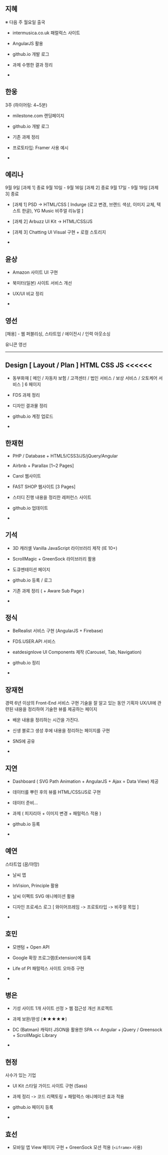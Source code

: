 ## 지혜

※ 다음 주 월요일 출국

- intermusica.co.uk 패럴럭스 사이트
- AngularJS 활용
- github.io 개발 로그
- 과제 수행한 결과 정리

-

## 한웅

3주 (하이어링: 4~5분)

- milestone.com 랜딩페이지
- github.io 개발 로그
- 기존 과제 정리
- 프로토타입: Framer 사용 예시

-

## 예리나

9월 9일 [과제 1] 종료
9월 10일 - 9월 16일 [과제 2] 종료
9월 17일 - 9월 19일 [과제 3] 종료

- [과제 1] PSD -> HTML/CSS [ Indurge (로고 변경, 브랜드 색상, 이미지 교체, 텍스트 한글), YG Music 비주얼 리뉴얼 ]
- [과제 2] Arbuzz UI Kit → HTML/CSS/JS
- [과제 3] Chatting UI Visual 구현 + 로컬 스토리지

-

## 윤상

- Amazon 사이트 UI 구현
- 북미터(일본) 사이트 서비스 개선
- UX/UI 비교 정리

-

## 영선

[채용] - 웹 퍼블리싱, 스타트업 / 에이전시 / 인력 아웃소싱

유니콘 영선

------------------------------------------------
Design [ Layout / Plan ]
HTML
CSS
JS <<<<<<
------------------------------------------------

- 동부화재 [ 메인 / 자동차 보험 / 고객센터 / 법인 서비스 / 보상 서비스 / 오토케어 서비스 ] 6 페이지
- FDS 과제 정리
- 디자인 결과물 정리
- github.io 계정 업로드

-

## 한재현

- PHP / Database + HTML5/CSS3/JS/jQuery/Angular
- Airbnb + Parallax [1~2 Pages]
- Carol 웹사이트
- FAST SHOP 웹사이트 [3 Pages]
- 스터디 진행 내용을 정리한 레퍼런스 사이트
- github.io 업데이트

-

## 기석

- 3D 캐러셀 Vanilla JavaScript 라이브러리 제작 (IE 10+)
- ScrollMagic + GreenSock 라이브러리 활용
- 도큐멘테이션 페이지
- github.io 등록 / 로그
- 기존 과제 정리 ( + Aware Sub Page )

-

## 정식

- BeRealist 서비스 구현 (AngularJS + Firebase)
- FDS.USER.API 서비스
- eatdesignlove UI Components 제작 (Carousel, Tab, Navigation)
- github.io 정리

-

## 장재현

경력 6년 이상의 Front-End 서비스 구현 기술을 잘 알고 있는 동안 기획자
UX/UI에 관련된 내용을 정리하여 기술한 뷰를 제공하는 페이지
- 배운 내용을 정리하는 시간을 가진다.
- 신생 블로그 생성 후에 내용을 정리하는 페이지를 구현
- SNS에 공유

-

## 지연

- Dashboard ( SVG Path Animation + AngularJS + Ajax = Data View) 제공
- 데이터를 뿌린 후의 뷰를 HTML/CSS/JS로 구현
- 데이터 준비...
- 과제 ( 피지리아 + 이미지 변경 + 패럴럭스 적용 )
- github.io 등록

-

## 예연

스타트업 (꿈/야망)

- 날씨 앱
- InVision, Principle 활용
- 날씨 이펙트 SVG 애니메이션 활용
- 디자인 프로세스 로그 [ 와이어프레임 -> 프로토타입 -> 비주얼 목업 ]

-

## 호민

- 모멘텀 + Open API
- Google 확장 프로그램(Extension)에 등록
- Life of PI 패럴럭스 사이트 오마쥬 구현

-

## 병은

- 기성 사이트 1개 사이트 선정 > 웹 접근성 개선 프로젝트
- 과제 보완/완성 (★★★★★)
- DC (Batman) 캐릭터 JSON을 활용한 SPA << Angular + jQuery / Greensock + ScrollMagic Library

-

## 현정

사수가 있는 기업

- UI Kit 스타일 가이드 사이트 구현 (Sass)
- 과제 정리 -> 코드 리팩토링 + 패럴럭스 애니메이션 효과 적용
- github.io 페이지 등록

-

## 효선

- 모바일 앱 View 페이지 구현 + GreenSock 모션 적용 (`<iframe>` 사용)